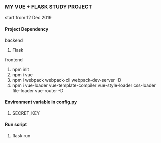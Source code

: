 ### MY VUE + FLASK STUDY PROJECT
start from 12 Dec 2019

#### Project Dependency
backend
1. Flask

frontend
1. npm init
2. npm i vue
3. npm i webpack webpack-cli webpack-dev-server -D
4. npm i vue-loader vue-template-compiler vue-style-loader css-loader file-loader vue-router -D


#### Environment variable in config.py
1. SECRET_KEY

#### Run script
1. flask run